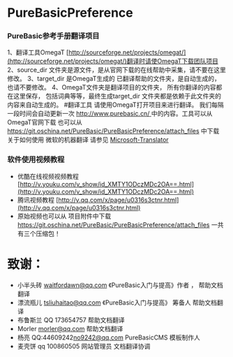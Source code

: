 # PureBasicPreference
### PureBasic参考手册翻译项目
1、翻译工具OmegaT [http://sourceforge.net/projects/omegat/](http://sourceforge.net/projects/omegat/)翻译时请使OmegaT下载团队项目
2、source_dir 文件夹是源文件，是从官网下载的在线帮助中采集，请不要在这里修改。 
3、target_dir 是OmegaT生成的 已翻译帮助的文件夹，是自动生成的， 也请不要修改。 
4、OmegaT文件夹是翻译项目的文件夹， 所有你翻译的内容都在这里保存， 包括词典等等，最终生成target_dir 文件夹都是依赖于此文件夹的内容来自动生成的。
#翻译工具
 请使用OmegaT打开项目来进行翻译。 我们每隔一段时间会自动更新一次 [http://www.purebasic.cn/  ](http://www.purebasic.cn/  ) 中的内容。工具可以从OmegaT官网下载 也可以从 https://git.oschina.net/PureBasic/PureBasicPreference/attach_files  中下载
  关于如何使用 微软的机器翻译 请参见  [Microsoft-Translator](https://git.oschina.net/PureBasic/PureBasicPreference/wikis/Microsoft-Translator-%E9%85%8D%E7%BD%AE)
### 软件使用视频教程
 -  优酷在线视频视频教程   [http://v.youku.com/v_show/id_XMTY1ODczMDc2OA==.html](http://v.youku.com/v_show/id_XMTY1ODczMDc2OA==.html)
 -  腾讯视频教程       [http://v.qq.com/x/page/u0316s3ctnr.html](http://v.qq.com/x/page/u0316s3ctnr.html)
 -  原始视频也可以从 项目附件中下载 https://git.oschina.net/PureBasic/PureBasicPreference/attach_files 一共有三个压缩包！

# 致谢： 

 - 小半头砖 waitfordawn@qq.com   《PureBasic入门与提高》作者 ， 帮助文档翻译
 - 漂流瓶儿 tsliuhaitao@qq.com   《PureBasic入门与提高》 筹备人  帮助文档翻译 
 - 布鲁斯兰  QQ 173654757  帮助文档翻译
 - Morler   morler@qq.com        帮助文档翻译
 -  杨亮  QQ:44609242<no9242@qq.com>    PureBasicCMS 模板制作人
 - 麦壳饼 qq 100860505     网站管理员 文档翻译协调

